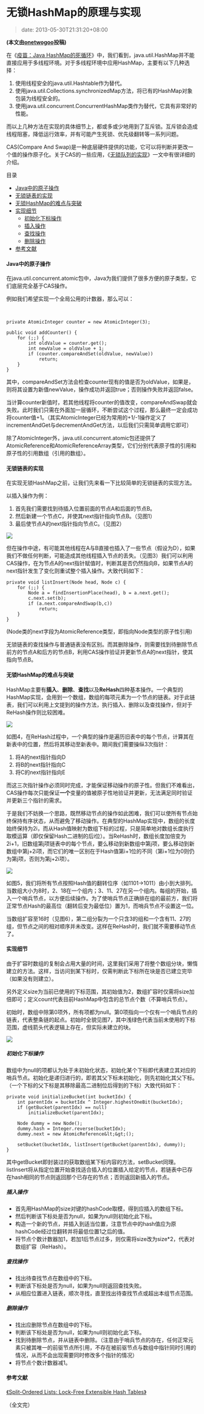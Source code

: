 # 无锁HashMap的原理与实现
>date: 2013-05-30T21:31:20+08:00


**(本文由[onetwogoo](https://github.com/onetwogoo)投稿)**


在《[疫苗：Java HashMap的死循环](/2013/%E7%96%AB%E8%8B%97%EF%BC%9AJava%20HashMap%E7%9A%84%E6%AD%BB%E5%BE%AA%E7%8E%AF.md "疫苗：Java HashMap的死循环")》中，我们看到，java.util.HashMap并不能直接应用于多线程环境。对于多线程环境中应用HashMap，主要有以下几种选择：


1. 使用线程安全的java.util.Hashtable作为替代。
2. 使用java.util.Collections.synchronizedMap方法，将已有的HashMap对象包装为线程安全的。
3. 使用java.util.concurrent.ConcurrentHashMap类作为替代，它具有非常好的性能。


而以上几种方法在实现的具体细节上，都或多或少地用到了互斥锁。互斥锁会造成线程阻塞，降低运行效率，并有可能产生死锁、优先级翻转等一系列问题。


CAS(Compare And Swap)是一种底层硬件提供的功能，它可以将判断并更改一个值的操作原子化。关于CAS的一些应用，《[无锁队列的实现](/2012/%E6%97%A0%E9%94%81%E9%98%9F%E5%88%97%E7%9A%84%E5%AE%9E%E7%8E%B0.md "无锁队列的实现")》一文中有很详细的介绍。




目录



* [Java中的原子操作](#Java%E4%B8%AD%E7%9A%84%E5%8E%9F%E5%AD%90%E6%93%8D%E4%BD%9C "Java中的原子操作")
* [无锁链表的实现](#%E6%97%A0%E9%94%81%E9%93%BE%E8%A1%A8%E7%9A%84%E5%AE%9E%E7%8E%B0 "无锁链表的实现")
* [无锁HashMap的难点与突破](#%E6%97%A0%E9%94%81HashMap%E7%9A%84%E9%9A%BE%E7%82%B9%E4%B8%8E%E7%AA%81%E7%A0%B4 "无锁HashMap的难点与突破")
* [实现细节](#%E5%AE%9E%E7%8E%B0%E7%BB%86%E8%8A%82 "实现细节")
	+ [初始化下标操作](#%E5%88%9D%E5%A7%8B%E5%8C%96%E4%B8%8B%E6%A0%87%E6%93%8D%E4%BD%9C "初始化下标操作")
	+ [插入操作](#%E6%8F%92%E5%85%A5%E6%93%8D%E4%BD%9C "插入操作")
	+ [查找操作](#%E6%9F%A5%E6%89%BE%E6%93%8D%E4%BD%9C "查找操作")
	+ [删除操作](#%E5%88%A0%E9%99%A4%E6%93%8D%E4%BD%9C "删除操作")
* [参考文献](#%E5%8F%82%E8%80%83%E6%96%87%E7%8C%AE "参考文献")

#### Java中的原子操作


在java.util.concurrent.atomic包中，Java为我们提供了很多方便的原子类型，它们底层完全基于CAS操作。


例如我们希望实现一个全局公用的计数器，那么可以：


 



```
private AtomicInteger counter = new AtomicInteger(3);

public void addCounter() {
    for (;;) {
        int oldValue = counter.get();
        int newValue = oldValue + 1;
        if (counter.compareAndSet(oldValue, newValue))
            return;
    }
}
```


其中，compareAndSet方法会检查counter现有的值是否为oldValue，如果是，则将其设置为新值newValue，操作成功并返回true；否则操作失败并返回false。


当计算counter新值时，若其他线程将counter的值改变，compareAndSwap就会失败。此时我们只需在外面加一层循环，不断尝试这个过程，那么最终一定会成功将counter值+1。（其实AtomicInteger已经为常用的+1/-1操作定义了incrementAndGet与decrementAndGet方法，以后我们只需简单调用它即可）


除了AtomicInteger外，java.util.concurrent.atomic包还提供了AtomicReference和AtomicReferenceArray类型，它们分别代表原子性的引用和原子性的引用数组（引用的数组）。


#### 无锁链表的实现


在实现无锁HashMap之前，让我们先来看一下比较简单的无锁链表的实现方法。


以插入操作为例：


1. 首先我们需要找到待插入位置前面的节点A和后面的节点B。
2. 然后新建一个节点C，并使其next指针指向节点B。（见图1）
3. 最后使节点A的next指针指向节点C。（见图2）


![](/assets/images/coolshell.cn/wp-content/uploads/2013/05/图1-3.jpg)


但在操作中途，有可能其他线程在A与B直接也插入了一些节点（假设为D），如果我们不做任何判断，可能造成其他线程插入节点的丢失。（见图3）我们可以利用CAS操作，在为节点A的next指针赋值时，判断其是否仍然指向B，如果节点A的next指针发生了变化则重试整个插入操作。大致代码如下：



```
private void listInsert(Node head, Node c) {
    for (;;) {
        Node a = findInsertionPlace(head), b = a.next.get();
        c.next.set(b);
        if (a.next.compareAndSwap(b,c))
            return;
    }
}
```

(Node类的next字段为AtomicReference<Node>类型，即指向Node类型的原子性引用)


无锁链表的查找操作与普通链表没有区别。而其删除操作，则需要找到待删除节点前方的节点A和后方的节点B，利用CAS操作验证并更新节点A的next指针，使其指向节点B。


#### 无锁HashMap的难点与突破


HashMap主要有**插入**、**删除**、**查找**以及**ReHash**四种基本操作。一个典型的HashMap实现，会用到一个数组，数组的每项元素为一个节点的链表。对于此链表，我们可以利用上文提到的操作方法，执行插入、删除以及查找操作，但对于ReHash操作则比较困难。


![](/assets/images/coolshell.cn/wp-content/uploads/2013/05/图4.jpg)


如图4，在ReHash过程中，一个典型的操作是遍历旧表中的每个节点，计算其在新表中的位置，然后将其移动至新表中。期间我们需要操纵3次指针：


1. 将A的next指针指向D
2. 将B的next指针指向C
3. 将C的next指针指向E


而这三次指针操作必须同时完成，才能保证移动操作的原子性。但我们不难看出，CAS操作每次只能保证**一个**变量的值被原子性地验证并更新，无法满足同时验证并更新三个指针的需求。


于是我们不妨换一个思路，既然移动节点的操作如此困难，我们可以使所有节点始终保持有序状态，从而避免了移动操作。在典型的HashMap实现中，数组的长度始终保持为2i，而从Hash值映射为数组下标的过程，只是简单地对数组长度执行取模运算（即仅保留Hash二进制的后i位）。当ReHash时，数组长度加倍变为2i+1，旧数组第j项链表中的每个节点，要么移动到新数组中第j项，要么移动到新数组中第j+2i项，而它们的唯一区别在于Hash值第i+1位的不同（第i+1位为0则仍为第j项，否则为第j+2i项）。


![](/assets/images/coolshell.cn/wp-content/uploads/2013/05/图5-6.jpg)


如图5，我们将所有节点按照Hash值的翻转位序（如1101->1011）由小到大排列。当数组大小为8时，2、18在一个组内；3、11、27在另一个组内。每组的开始，插入一个哨兵节点，以方便后续操作。为了使哨兵节点正确排在组的最前方，我们将正常节点Hash的最高位（翻转后变为最低位）置为1，而哨兵节点不设置这一位。


当数组扩容至16时（见图6），第二组分裂为一个只含3的组和一个含有11、27的组，但节点之间的相对顺序并未改变。这样在ReHash时，我们就不需要移动节点了。


#### 实现细节


由于扩容时数组的复制会占用大量的时间，这里我们采用了将整个数组分块，懒惰建立的方法。这样，当访问到某下标时，仅需判断此下标所在块是否已建立完毕（如果没有则建立）。


另外定义size为当前已使用的下标范围，其初始值为2，数组扩容时仅需将size加倍即可；定义count代表目前HashMap中包含的总节点个数（不算哨兵节点）。


初始时，数组中除第0项外，所有项都为null。第0项指向一个仅有一个哨兵节点的链表，代表整条链的起点。初始时全貌见图7，其中浅绿色代表当前未使用的下标范围，虚线箭头代表逻辑上存在，但实际未建立的块。


![](/assets/images/coolshell.cn/wp-content/uploads/2013/05/图7.jpg)


##### 初始化下标操作


数组中为null的项都认为处于未初始化状态，初始化某个下标即代表建立其对应的哨兵节点。初始化是递归进行的，即若其父下标未初始化，则先初始化其父下标。（一个下标的父下标是其移除最高二进制位后得到的下标）大致代码如下：



```
private void initializeBucket(int bucketIdx) {
    int parentIdx = bucketIdx ^ Integer.highestOneBit(bucketIdx);
    if (getBucket(parentIdx) == null)
        initializeBucket(parentIdx);

    Node dummy = new Node();
    dummy.hash = Integer.reverse(bucketIdx);
    dummy.next = new AtomicReference&lt;&gt;();

    setBucket(bucketIdx, listInsert(getBucket(parentIdx), dummy));
}
```

其中getBucket即封装过的获取数组某下标内容的方法，setBucket同理。listInsert将从指定位置开始查找适合插入的位置插入给定的节点，若链表中已存在hash相同的节点则返回那个已存在的节点；否则返回新插入的节点。


##### 插入操作


* 首先用HashMap的size对键的hashCode取模，得到应插入的数组下标。
* 然后判断该下标处是否为null，如果为null则初始化此下标。
* 构造一个新的节点，并插入到适当位置，注意节点中的hash值应为原hashCode经过位翻转并将最低位置1之后的值。
* 将节点个数计数器加1，若加1后节点过多，则仅需将size改为size\*2，代表对数组扩容（ReHash）。


##### 查找操作


* 找出待查找节点在数组中的下标。
* 判断该下标处是否为null，如果为null则返回查找失败。
* 从相应位置进入链表，顺次寻找，直至找出待查找节点或超出本组节点范围。


##### 删除操作


* 找出应删除节点在数组中的下标。
* 判断该下标处是否为null，如果为null则初始化此下标。
* 找到待删除节点，并从链表中删除。（注意由于哨兵节点的存在，任何正常元素只被其唯一的前驱节点所引用，不存在被前驱节点与数组中指针同时引用的情况，从而不会出现需要同时修改多个指针的情况）
* 将节点个数计数器减1。


#### 参考文献


[《Split-Ordered Lists: Lock-Free Extensible Hash Tables》](http://www.cs.ucf.edu/~dcm/Teaching/COT4810-Spring2011/Literature/SplitOrderedLists.pdf "《Split-Ordered Lists: Lock-Free Extensible Hash Tables》")


（全文完）


